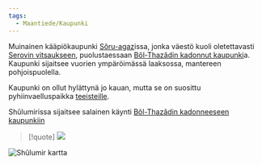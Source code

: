 ```yaml
---
tags:
  - Maantiede/Kaupunki
---
```

Muinainen kääpiökaupunki [Sôru-agaz](Sôru-agaz.md)issa, jonka väestö kuoli oletettavasti [Serovin vitsaukseen](Groteski%20kulkutauti.md), puolustaessaan [Bôl-Thazâdin kadonnut kaupunki](Bôl-Thazâdin%20kadonnut%20kaupunki.md)a. Kaupunki sijaitsee vuorien ympäröimässä laaksossa, mantereen pohjoispuolella.

Kaupunki on ollut hylättynä jo kauan, mutta se on suosittu pyhiinvaelluspaikka [teeisteille](Teeistit.md). 

Shûlumirissa sijaitsee salainen käynti [Bôl-Thazâdin kadonneeseen kaupunkiin](Bôl-Thazâdin%20kadonnut%20kaupunki.md)



>[!quote]
>![](Grozan%20diaari.md#^1ee1d0)


![Shûlumir kartta](Maps/Shûlumir%20kartta.png)